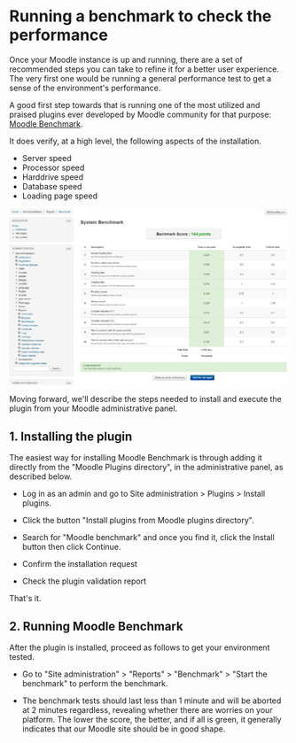 # Running a benchmark to check the performance

Once your Moodle instance is up and running, there are a set of recommended steps you can take to refine it for a better user experience. The very first one would be running a general performance test to get a sense of the environment's performance.

A good first step towards that is running one of the most utilized and praised plugins ever developed by Moodle community for that purpose: [Moodle Benchmark](https://moodle.org/plugins/report_benchmark).

It does verify, at a high level, the following aspects of the installation.

* Server speed
* Processor speed
* Harddrive speed
* Database speed
* Loading page speed

<p align="left">
    <img src="../img/bench-en1.jpeg">
</p>

Moving forward, we'll describe the steps needed to install and execute the plugin from your Moodle administrative panel.

## 1. Installing the plugin

The easiest way for installing Moodle Benchmark is through adding it directly from the "Moodle Plugins directory", in the administrative panel, as described below.

* Log in as an admin and go to Site administration > Plugins > Install plugins.

* Click the button "Install plugins from Moodle plugins directory".

* Search for "Moodle benchmark" and once you find it, click the Install button then click Continue.

* Confirm the installation request

* Check the plugin validation report

That's it. 

## 2. Running Moodle Benchmark

After the plugin is installed, proceed as follows to get your environment tested. 

* Go to "Site administration" > "Reports" > "Benchmark" > "Start the benchmark" to perform the benchmark. 
  
* The benchmark tests should last less than 1 minute and will be aborted at 2 minutes regardless, revealing whether there are worries on your platform. The lower the score, the better, and if all is green, it generally indicates that our Moodle site should be in good shape.